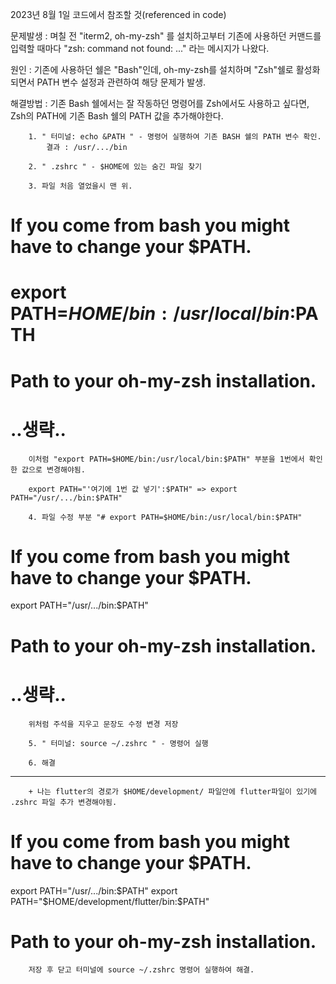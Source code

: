 2023년 8월 1일
코드에서 참조할 것(referenced in code)

문제발생 : 며칠 전 "iterm2, oh-my-zsh" 를 설치하고부터 기존에 사용하던 커맨드를 입력할 때마다 
        "zsh: command not found: ..." 라는 메시지가 나왔다.

원인 : 기존에 사용하던 쉘은 "Bash"인데, oh-my-zsh를 설치하며 "Zsh"쉘로 활성화 되면서 PATH 
        변수 설정과 관련하여 해당 문제가 발생.

해결방법 :  기존 Bash 쉘에서는 잘 작동하던 명령어를 Zsh에서도 사용하고 싶다면, Zsh의 PATH에 
        기존 Bash 쉘의 PATH 값을 추가해야한다.
        
        1. " 터미널: echo &PATH " - 명령어 실행하여 기존 BASH 쉘의 PATH 변수 확인.
            결과 : /usr/.../bin 

        2. " .zshrc " - $HOME에 있는 숨긴 파일 찾기

        3. 파일 처음 열었을시 맨 위.
# If you come from bash you might have to change your $PATH.
# export PATH=$HOME/bin:/usr/local/bin:$PATH 

# Path to your oh-my-zsh installation.
# ..생략..
        이처럼 "export PATH=$HOME/bin:/usr/local/bin:$PATH" 부분을 1번에서 확인한 값으로 변경해야됨.

        export PATH="'여기에 1번 값 넣기':$PATH" => export PATH="/usr/.../bin:$PATH"

        4. 파일 수정 부분 "# export PATH=$HOME/bin:/usr/local/bin:$PATH"
# If you come from bash you might have to change your $PATH.
export PATH="/usr/.../bin:$PATH"

# Path to your oh-my-zsh installation.
# ..생략..
        위처럼 주석을 지우고 문장도 수정 변경 저장

        5. " 터미널: source ~/.zshrc " - 명령어 실행
        
        6. 해결
--------------------------------------------------------------------------

        + 나는 flutter의 경로가 $HOME/development/ 파일안에 flutter파일이 있기에 .zshrc 파일 추가 변경해야됨.
        
        
# If you come from bash you might have to change your $PATH.
export PATH="/usr/.../bin:$PATH"
export PATH="$HOME/development/flutter/bin:$PATH"

# Path to your oh-my-zsh installation.  
        
        저장 후 닫고 터미널에 source ~/.zshrc 명령어 실행하여 해결.








